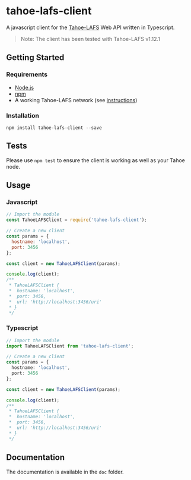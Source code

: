 # tahoe-lafs-client
A javascript client for the [Tahoe-LAFS](https://tahoe-lafs.org/trac/tahoe-lafs) Web API written in Typescript.
> Note: The client has been tested with Tahoe-LAFS v1.12.1

## Getting Started
### Requirements
- [Node.js](https://nodejs.org/en/)
- [npm](https://www.npmjs.com/)
- A working Tahoe-LAFS network (see [instructions](https://tahoe-lafs.readthedocs.io/en/tahoe-lafs-1.12.1/running.html))

### Installation
`npm install tahoe-lafs-client --save`

## Tests
Please use `npm test` to ensure the client is working as well as your Tahoe node.

## Usage
### Javascript
``` javascript
// Import the module
const TahoeLAFSClient = require('tahoe-lafs-client');

// Create a new client
const params = {
  hostname: 'localhost',
  port: 3456
};

const client = new TahoeLAFSClient(params);

console.log(client);
/**
 * TahoeLAFSClient {
 *  hostname: 'localhost',
 *  port: 3456,
 *  url: 'http://localhost:3456/uri'
 * }
 */
```

### Typescript
``` typescript
// Import the module
import TahoeLAFSClient from 'tahoe-lafs-client';

// Create a new client
const params = {
  hostname: 'localhost',
  port: 3456
};

const client = new TahoeLAFSClient(params);

console.log(client);
/**
 * TahoeLAFSClient {
 *  hostname: 'localhost',
 *  port: 3456,
 *  url: 'http://localhost:3456/uri'
 * }
 */
```

## Documentation
The documentation is available in the `doc` folder.
